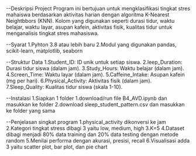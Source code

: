 --Deskripsi Project
Program ini bertujuan untuk mengklasifikasi tingkat stres mahaiswa berdasarkan aktivitas harian dengan algoritma K-Nearest Neightbbors (KNN).
Kolom yang digunakan seperti durasi tidur, waktu belajar, waktu layar, asupan kafein, aktivitas fisik, kualitas tidur untuk menganalisis tingkat stres mahasiswa.

--Syarat
1.Pyhton 3.8 atau lebih baru
2.Modul yang digunakan pandas, scikit-learn, matplotlib, seaborn

--Struktur Data
1.Student_ID: ID unik untuk setiap siswa.
2.leep_Duration: Durasi tidur siswa (dalam jam).
3.Study_Hours: Waktu belajar (dalam jam).
4.Screen_Time: Waktu layar (dalam jam).
5.Caffeine_Intake: Asupan kafein (mg per hari).
6.Physical_Activity: Aktivitas fisik (dalam jam).
7.Sleep_Quality: Kualitas tidur siswa (skala 1-10).

--Instalasi
1.Siapkan 1 folder
1.download/run file B4_AVD.ipynb dan masukkan ke folder
2.download sleep_student_pattern.csv dan masukkan ke folder yang sama

--Penjelasan singkat program
1.physical_activity dikonversi ke jam
2.Kategori tingkat stress dibagi 3 yaitu low, medium, high
3.K=5
4.Dataset dibagi menjadi 80% data training dan 20% data testing dengan metode random
5.Menilai performa dengan akurasi, presisi, recall
6.Visualisasi adda 3 yaitu scatter plot, bar plot, dan pie chart

